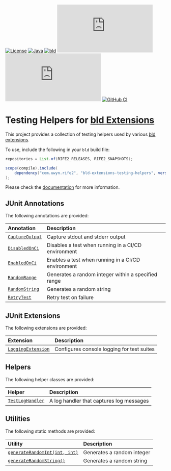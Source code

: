 [![License](https://img.shields.io/badge/license-Apache%20License%202.0-blue.svg)](https://opensource.org/licenses/Apache-2.0)
[![Java](https://img.shields.io/badge/java-17%2B-blue)](https://www.oracle.com/java/technologies/javase/jdk17-archive-downloads.html)
[![bld](https://img.shields.io/badge/2.3.0-FA9052?label=bld&labelColor=2392FF)](https://rife2.com/bld)
[![Release](https://flat.badgen.net/maven/v/metadata-url/repo.rife2.com/releases/com/uwyn/rife2/bld-extensions-testing-helpers/maven-metadata.xml?color=blue)](https://repo.rife2.com/#/releases/com/uwyn/rife2/bld-extensions-testing-helpers)
[![Snapshot](https://flat.badgen.net/maven/v/metadata-url/repo.rife2.com/snapshots/com/uwyn/rife2/bld-extensions-testing-helpers/maven-metadata.xml?label=snapshot)](https://repo.rife2.com/#/snapshots/com/uwyn/rife2/bld-extensions-testing-helpers)
[![GitHub CI](https://github.com/rife2/bld-extensions-testing-helpers/actions/workflows/bld.yml/badge.svg)](https://github.com/rife2/bld-extensions-testing-helpers/actions/workflows/bld.yml)

# Testing Helpers for [bld Extensions](https://github.com/rife2/bld/wiki/Extensions)

This project provides a collection of testing helpers used by various
[bld extensions](https://github.com/rife2/bld/wiki/Extensions).

To use, include the following in your `bld` build file:

```java
repositories = List.of(RIFE2_RELEASES, RIFE2_SNAPSHOTS);

scope(compile).include(
    dependency("com.uwyn.rife2", "bld-extensions-testing-helpers", version(0, 9, 4))
);
```

Please check the [documentation](https://rife2.github.io/bld-extensions-testing-helpers)
for more information.

## JUnit Annotations

The following annotations are provided:

| Annotation                                                                                                              | Description                                         |
|:------------------------------------------------------------------------------------------------------------------------|:----------------------------------------------------|
| [`CaptureOutput`](https://rife2.github.io/bld-extensions-testing-helpers/rife/bld/extension/testing/CaptureOutput.html) | Capture stdout and stderr output                    |
| [`DisabledOnCi`](https://rife2.github.io/bld-extensions-testing-helpers/rife/bld/extension/testing/DisabledOnCi.html)   | Disables a test when running in a CI/CD environment |
| [`EnabledOnCi`](https://rife2.github.io/bld-extensions-testing-helpers/rife/bld/extension/testing/EnabledOnCi.html)     | Enables a test when running in a CI/CD environment  |
| [`RandomRange`](https://rife2.github.io/bld-extensions-testing-helpers/rife/bld/extension/testing/RandomRange.html)     | Generates a random integer within a specified range |
| [`RandomString`](https://rife2.github.io/bld-extensions-testing-helpers/rife/bld/extension/testing/RandomString.html)   | Generates a random string                           |
| [`RetryTest`](https://rife2.github.io/bld-extensions-testing-helpers/rife/bld/extension/testing/RetryTest.html)         | Retry test on failure                               |

## JUnit Extensions

The following extensions are provided:

| Extension                                                                                                                     | Description                                |
|:------------------------------------------------------------------------------------------------------------------------------|:-------------------------------------------|
| [`LoggingExtension`](https://rife2.github.io/bld-extensions-testing-helpers/rife/bld/extension/testing/LoggingExtension.html) | Configures console logging for test suites |

## Helpers

The following helper classes are provided:

| Helper                                                                                                                    | Description                              |
|:--------------------------------------------------------------------------------------------------------------------------|:-----------------------------------------|
| [`TestLogHandler`](https://rife2.github.io/bld-extensions-testing-helpers/rife/bld/extension/testing/TestLogHandler.html) | A log handler that captures log messages |

## Utilities

The following static methods are provided:

| Utility                                                                                                                                                         | Description                |
|:----------------------------------------------------------------------------------------------------------------------------------------------------------------|:---------------------------|
| [`generateRandomInt(int, int)`](https://rife2.github.io/bld-extensions-testing-helpers/rife/bld/extension/testing/TestingUtils.html#generateRandomInt(int,int)) | Generates a random integer |
| [`generateRandomString()`](https://rife2.github.io/bld-extensions-testing-helpers/rife/bld/extension/testing/TestingUtils.html#generateRandomString())          | Generates a random string  |
